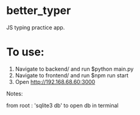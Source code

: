# better_typer
JS typing practice app. 

# To use:
1. Navigate to backend/ and run $python main.py
2. Navigate to frontend/ and run $npm run start 
3. Open http://192.168.68.60:3000

Notes:

from root : 'sqlite3 db' to open db in terminal

